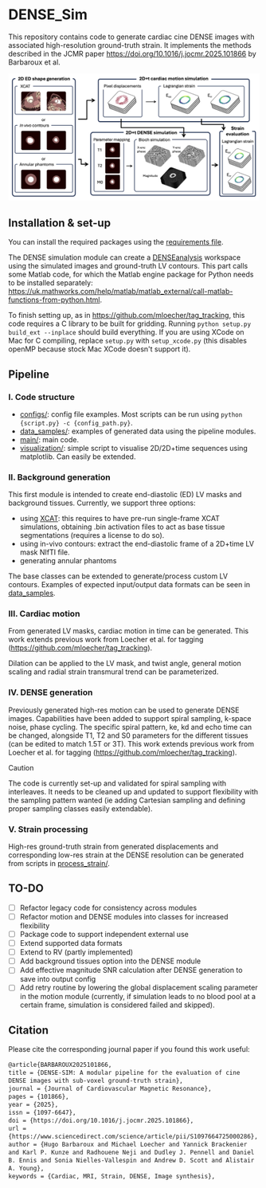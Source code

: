 # DENSE_Sim

This repository contains code to generate cardiac cine DENSE images with associated high-resolution ground-truth strain.
It implements the methods described in the JCMR paper https://doi.org/10.1016/j.jocmr.2025.101866 by Barbaroux et al.

<img src="./docs/pipeline.png" alt="DENSE-Sim pipeline">
     
## Installation & set-up

You can install the required packages using the [requirements file](docs/install.md).

The DENSE simulation module can create a [DENSEanalysis](https://github.com/denseanalysis/denseanalysis) workspace using the simulated images and ground-truth LV contours. This part calls some Matlab code, for which the Matlab engine package for Python needs to be installed separately: https://uk.mathworks.com/help/matlab/matlab_external/call-matlab-functions-from-python.html.

To finish setting up, as in https://github.com/mloecher/tag_tracking, this code requires a C library to be built for gridding. Running `python setup.py build_ext --inplace` should build everything. If you are using XCode on Mac for C compiling, replace `setup.py` with `setup_xcode.py` (this disables openMP because stock Mac XCode doesn't support it).

## Pipeline

### I. Code structure

- [configs/](configs/): config file examples. Most scripts can be run using ```python {script.py} -c {config_path.py}```.
- [data_samples/](data_samples/): examples of generated data using the pipeline modules.
- [main/](main/): main code.
- [visualization/](visualization/): simple script to visualise 2D/2D+time sequences using matplotlib. Can easily be extended.
  
### II. Background generation

This first module is intended to create end-diastolic (ED) LV masks and background tissues. Currently, we support three options:
  - using [XCAT](https://pmc.ncbi.nlm.nih.gov/articles/PMC2941518/): this requires to have pre-run single-frame XCAT simulations, obtaining .bin activation files to act as base tissue segmentations (requires a license to do so).
  - using in-vivo contours: extract the end-diastolic frame of a 2D+time LV mask NIfTI file.
  - generating annular phantoms

The base classes can be extended to generate/process custom LV contours. Examples of expected input/output data formats can be seen in [data_samples](data_samples/).

### III. Cardiac motion

From generated LV masks, cardiac motion in time can be generated. This work extends previous work from Loecher et al. for tagging (https://github.com/mloecher/tag_tracking).

Dilation can be applied to the LV mask, and twist angle, general motion scaling and radial strain transmural trend can be parameterized. 

### IV. DENSE generation

Previously generated high-res motion can be used to generate DENSE images. Capabilities have been added to support spiral sampling, k-space noise, phase cycling. The specific spiral pattern, ke, kd and echo time can be changed, alongside T1, T2 and S0 parameters for the different tissues (can be edited to match 1.5T or 3T). This work extends previous work from Loecher et al. for tagging (https://github.com/mloecher/tag_tracking).

> [!CAUTION]
> The code is currently set-up and validated for spiral sampling with interleaves. It needs to be cleaned up and updated to support flexibility with the sampling pattern wanted (ie adding Cartesian sampling and defining proper sampling classes easily extendable).

### V. Strain processing

High-res ground-truth strain from generated displacements and corresponding low-res strain at the DENSE resolution can be generated from scripts in [process_strain/](main/process_strain/).

## TO-DO

- [ ] Refactor legacy code for consistency across modules
- [ ] Refactor motion and DENSE modules into classes for increased flexibility
- [ ] Package code to support independent external use
- [ ] Extend supported data formats
- [ ] Extend to RV (partly implemented)
- [ ] Add background tissues option into the DENSE module
- [ ] Add effective magnitude SNR calculation after DENSE generation to save into output config
- [ ] Add retry routine by lowering the global displacement scaling parameter in the motion module (currently, if simulation leads to no blood pool at a certain frame, simulation is considered failed and skipped).

## Citation

Please cite the corresponding journal paper if you found this work useful:

```
@article{BARBAROUX2025101866,
title = {DENSE-SIM: A modular pipeline for the evaluation of cine DENSE images with sub-voxel ground-truth strain},
journal = {Journal of Cardiovascular Magnetic Resonance},
pages = {101866},
year = {2025},
issn = {1097-6647},
doi = {https://doi.org/10.1016/j.jocmr.2025.101866},
url = {https://www.sciencedirect.com/science/article/pii/S1097664725000286},
author = {Hugo Barbaroux and Michael Loecher and Yannick Brackenier and Karl P. Kunze and Radhouene Neji and Dudley J. Pennell and Daniel B. Ennis and Sonia Nielles-Vallespin and Andrew D. Scott and Alistair A. Young},
keywords = {Cardiac, MRI, Strain, DENSE, Image synthesis},
```
